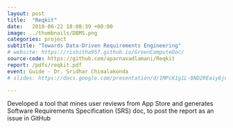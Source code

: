 ```yaml
---
layout: post
title:  "Reqkit"
date:   2010-06-22 18:08:39 +00:00
image: ../thumbnails/DBMS.png
categories: project
subtitle: "Towards Data-Driven Requirements Engineering"
# website: https://rishitha957.github.io/GreenComputeDoc/
source-code: https://github.com/aparnavadlamani/Reqkit
report: /pdfs/reqkit.pdf
event: Guide - Dr. Sridhar Chimalakonda
# slides: https://docs.google.com/presentation/d/1MPcK1g1L-8ND2REaiy6jdj20EGlc_LrG/edit?usp=sharing&ouid=105638172616409903538&rtpof=true&sd=true

---
```

Developed a tool that mines user reviews from App Store and generates Software Requirements Specification (SRS) doc, to post the report as an issue in GitHub